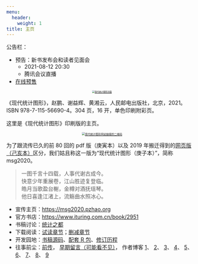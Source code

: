 ```yaml
---
menu:
  header:
    weight: 1
title: 主页
---
```


<div class="embed-left">
公告栏：

- 预告：新书发布会和读者见面会
  - 2021-08-12 20:30
  - 腾讯会议直播
- [在线预售](https://www.ituring.com.cn/book/2951)

<center>
<a href="image/msg2020-bookcover.png">
  <img src="image/msg2020-bookcover.png" style="zoom: 40%;" align="middle" alt="现代统计图形封面" />
</a>
</center>
</div>

《现代统计图形》，赵鹏、谢益辉、黄湘云，人民邮电出版社，北京，2021。ISBN 978-7-115-56690-4。304 页，16 开，单色印刷附彩页。

这里是《现代统计图形》印刷版的主页。

<div class="embed-right">
<center>
<a href="image/msg2020-qr.png">
  <img src="image/msg2020-qr.png" style="zoom: 50%;" align="middle" alt="现代统计图形网站链接的二维码" />
</a>
</center>
</div>

为了跟流传已久的前 80 回的 pdf 版（庚寅本）以及 2019 年搬迁得到的[网页版（己亥本）](https://bookdown.org/xiangyun/msg/)区分，我们姑且称这一版为“现代统计图形（庚子本）”，简称 msg2020。

<div class="quote-right">

> 一图千言十四载，人事代谢古成今。  
> 快意少年重展卷，江山胜迹复登临。  
> 皓月当歌盈台榭，金樽对酒抚瑶琴。  
> 他日喜逢江渚上，流觞曲水照冰心。

</div>

- 宣传主页：<https://msg2020.pzhao.org>
- 官方书店：<https://www.ituring.com.cn/book/2951>
- 书稿讨论：[统计之都](https://d.cosx.org/d/421648)
- 下载阅读：[试读章节](/../docs/msg-trailer.pdf)；[删减章节](/../docs/msg-removed.pdf)
- 开发园地：[书稿源码](https://github.com/XiangyunHuang/MSG-Book/tree/edition1)、[配套 R 包](https://github.com/yihui/MSG/issues)、[修订历程](https://github.com/XiangyunHuang/MSG-Book/issues/88)
- 往事前尘：[前传](https://d.cosx.org/d/420857)，
[早期留言（可能看不见）](https://yihui.org/cn/publication/)，
作者博客 
[1](https://yihui.org/cn/2010/03/feel-charmed-etc/)、
[2](https://yihui.org/cn/2010/08/art-of-points-in-r/)、 [3](https://yihui.org/cn/2010/09/msg-graphics-gallery-finished/)、
[4](https://yihui.org/cn/2010/08/modern-stat-graphics-manuscript/)、 
[5](https://yihui.org/cn/2012/06/quick-notes/)、
[6](https://yihui.org/cn/2013/02/waiting-for-thousand-years/)、
[7](https://yihui.org/cn/2018/09/inbox-zero/)、
[8](https://yihui.org/cn/2021/03/dad-rice/)、
[9](https://yihui.org/cn/2021/07/ancient-stat-graphics/)

